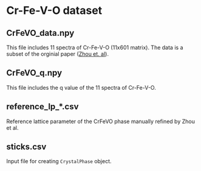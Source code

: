 # Cr-Fe-V-O dataset

## CrFeVO_data.npy

This file includes 11 spectra of Cr-Fe-V-O (11x601 matrix).
The data is a subset of the orginial paper ([Zhou et. al](https://iopscience.iop.org/article/10.1088/2515-7655/ac817e/meta)).

## CrFeVO_q.npy
This file includes the q value of the 11 spectra of Cr-Fe-V-O.

## reference_lp_*.csv
Reference lattice parameter of the CrFeVO phase manually refined by Zhou et al.

## sticks.csv
Input file for creating `CrystalPhase` object.
